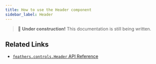 ```yaml
---
title: How to use the Header component
sidebar_label: Header
---
```


> 🚧 **Under construction!** This documentation is still being written.

## Related Links

- [`feathers.controls.Header` API Reference](https://api.feathersui.com/current/feathers/controls/Header.html)
